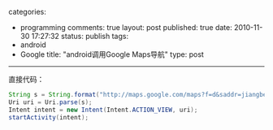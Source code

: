 categories: 
  - programming
comments: true
layout: post
published: true
date: 2010-11-30 17:27:32
status: publish
tags: 
  - android
  - Google
title: "android调用Google Maps导航"
type: post
---
直接代码：

```java
String s = String.format("http://maps.google.com/maps?f=d&saddr=jiangbei,chongqing&daddr=shapingba,chongqing&hl=en");
Uri uri = Uri.parse(s);
Intent intent = new Intent(Intent.ACTION_VIEW, uri);
startActivity(intent);
```
